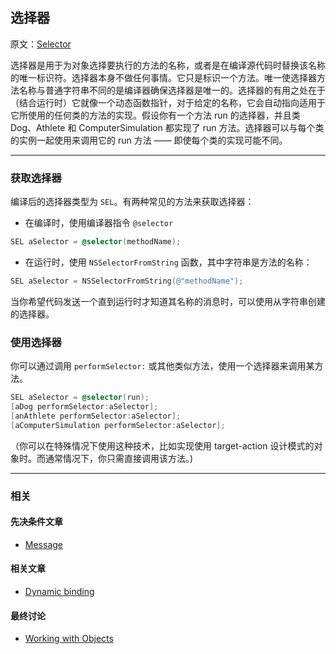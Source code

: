 ## 选择器

原文：[Selector](https://developer.apple.com/library/archive/documentation/General/Conceptual/DevPedia-CocoaCore/Selector.html#//apple_ref/doc/uid/TP40008195-CH48-SW1)

选择器是用于为对象选择要执行的方法的名称，或者是在编译源代码时替换该名称的唯一标识符。选择器本身不做任何事情。它只是标识一个方法。唯一使选择器方法名称与普通字符串不同的是编译器确保选择器是唯一的。选择器的有用之处在于（结合运行时）它就像一个动态函数指针，对于给定的名称，它会自动指向适用于它所使用的任何类的方法的实现。假设你有一个方法 run 的选择器，并且类 Dog、Athlete 和 ComputerSimulation 都实现了 run 方法。选择器可以与每个类的实例一起使用来调用它的 run 方法 —— 即使每个类的实现可能不同。

---

### 获取选择器

编译后的选择器类型为 `SEL`。有两种常见的方法来获取选择器：

* 在编译时，使用编译器指令 `@selector`

```objectivec
SEL aSelector = @selector(methodName);
```

* 在运行时，使用 `NSSelectorFromString` 函数，其中字符串是方法的名称：

```objectivec
SEL aSelector = NSSelectorFromString(@"methodName");
```


当你希望代码发送一个直到运行时才知道其名称的消息时，可以使用从字符串创建的选择器。

### 使用选择器

你可以通过调用 `performSelector:` 或其他类似方法，使用一个选择器来调用某方法。

```objectivec
SEL aSelector = @selector(run);
[aDog performSelector:aSelector];
[anAthlete performSelector:aSelector];
[aComputerSimulation performSelector:aSelector];
```

（你可以在特殊情况下使用这种技术，比如实现使用 target-action 设计模式的对象时。而通常情况下，你只需直接调用该方法。)

---

### 相关

#### 先决条件文章

* [Message](https://developer.apple.com/library/archive/documentation/General/Conceptual/DevPedia-CocoaCore/Message.html#//apple_ref/doc/uid/TP40008195-CH59-SW1)

#### 相关文章

- [Dynamic binding](https://developer.apple.com/library/archive/documentation/General/Conceptual/DevPedia-CocoaCore/DynamicBinding.html#//apple_ref/doc/uid/TP40008195-CH15-SW1)

#### 最终讨论

* [Working with Objects](https://developer.apple.com/library/archive/documentation/Cocoa/Conceptual/ProgrammingWithObjectiveC/WorkingwithObjects/WorkingwithObjects.html#//apple_ref/doc/uid/TP40011210-CH4)